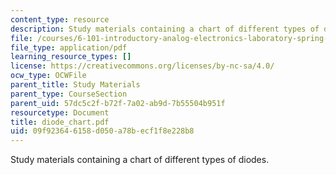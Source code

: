 ```yaml
---
content_type: resource
description: Study materials containing a chart of different types of diodes.
file: /courses/6-101-introductory-analog-electronics-laboratory-spring-2007/09f923646158d050a78becf1f8e228b8_diode_chart.pdf
file_type: application/pdf
learning_resource_types: []
license: https://creativecommons.org/licenses/by-nc-sa/4.0/
ocw_type: OCWFile
parent_title: Study Materials
parent_type: CourseSection
parent_uid: 57dc5c2f-b72f-7a02-ab9d-7b55504b951f
resourcetype: Document
title: diode_chart.pdf
uid: 09f92364-6158-d050-a78b-ecf1f8e228b8
---
```

Study materials containing a chart of different types of diodes.